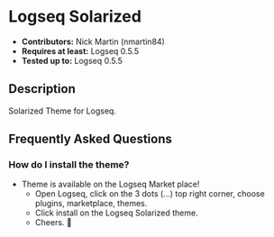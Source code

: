 # Logseq Solarized

- **Contributors:** Nick Martin (nmartin84)
- **Requires at least:** Logseq 0.5.5
- **Tested up to:** Logseq 0.5.5

## Description

Solarized Theme for Logseq. 

## Frequently Asked Questions

### How do I install the theme?
- Theme is available on the Logseq Market place!
  - Open Logseq, click on the 3 dots (...) top right corner, choose plugins, marketplace, themes.
  - Click install on the Logseq Solarized theme.
  - Cheers. 🍻
